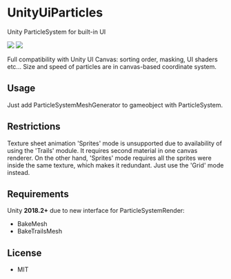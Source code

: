 # UnityUiParticles
Unity ParticleSystem for built-in UI

[![](https://img.shields.io/github/license/ken48/UnityUiParticles.svg)](https://github.com/ken48/UnityUiParticles/blob/master/LICENSE.md)
[![](https://img.shields.io/badge/requirement-Unity%202018.2%2B-green.svg)](https://unity3d.com)

Full compatibility with Unity UI Canvas: sorting order, masking, UI shaders etc...
Size and speed of particles are in canvas-based coordinate system.

## Usage
Just add ParticleSystemMeshGenerator to gameobject with ParticleSystem.

## Restrictions
Texture sheet animation 'Sprites' mode is unsupported due to availability of using the
'Trails' module. It requires second material in one canvas renderer.
On the other hand, 'Sprites' mode requires all the sprites were inside the same texture, which makes it redundant.
Just use the 'Grid' mode instead.

## Requirements
Unity **2018.2+** due to new interface for ParticleSystemRender:
* BakeMesh
* BakeTrailsMesh

## License
* MIT
